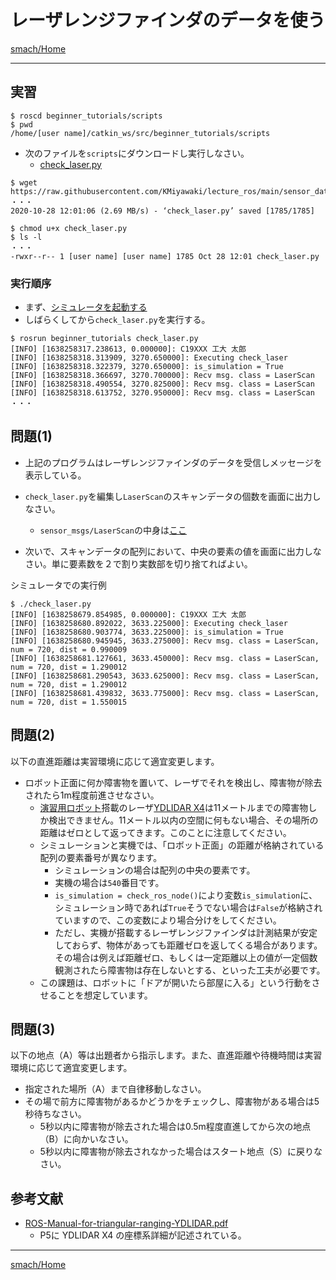# レーザレンジファインダのデータを使う

[smach/Home](Home.md)

---

## 実習

```shell
$ roscd beginner_tutorials/scripts
$ pwd
/home/[user name]/catkin_ws/src/beginner_tutorials/scripts
```

- 次のファイルを`scripts`にダウンロードし実行しなさい。
  - [check_laser.py](https://raw.githubusercontent.com/KMiyawaki/lecture_ros/main/sensor_data/laser/check_laser.py)

```shell
$ wget https://raw.githubusercontent.com/KMiyawaki/lecture_ros/main/sensor_data/laser/check_laser.py
・・・
2020-10-28 12:01:06 (2.69 MB/s) - ‘check_laser.py’ saved [1785/1785]

$ chmod u+x check_laser.py
$ ls -l
・・・
-rwxr--r-- 1 [user name] [user name] 1785 Oct 28 12:01 check_laser.py
```

### 実行順序

- まず、[シミュレータを起動する](../stage_simulator/stage_simulator_01.md)
- しばらくしてから`check_laser.py`を実行する。

```shell
$ rosrun beginner_tutorials check_laser.py
[INFO] [1638258317.238613, 0.000000]: C19XXX 工大 太郎
[INFO] [1638258318.313909, 3270.650000]: Executing check_laser
[INFO] [1638258318.322379, 3270.650000]: is_simulation = True
[INFO] [1638258318.366697, 3270.700000]: Recv msg. class = LaserScan
[INFO] [1638258318.490554, 3270.825000]: Recv msg. class = LaserScan
[INFO] [1638258318.613752, 3270.950000]: Recv msg. class = LaserScan
・・・
```

## 問題(1)

- 上記のプログラムはレーザレンジファインダのデータを受信しメッセージを表示している。

- `check_laser.py`を編集し`LaserScan`のスキャンデータの個数を画面に出力しなさい。
  - `sensor_msgs/LaserScan`の中身は[ここ](http://docs.ros.org/api/sensor_msgs/html/msg/LaserScan.html)
- 次いで、スキャンデータの配列において、中央の要素の値を画面に出力しなさい。単に要素数を２で割り実数部を切り捨てればよい。

シミュレータでの実行例

```shell
$ ./check_laser.py 
[INFO] [1638258679.854985, 0.000000]: C19XXX 工大 太郎
[INFO] [1638258680.892022, 3633.225000]: Executing check_laser
[INFO] [1638258680.903774, 3633.225000]: is_simulation = True
[INFO] [1638258680.945945, 3633.275000]: Recv msg. class = LaserScan, num = 720, dist = 0.990009
[INFO] [1638258681.127661, 3633.450000]: Recv msg. class = LaserScan, num = 720, dist = 1.290012
[INFO] [1638258681.290543, 3633.625000]: Recv msg. class = LaserScan, num = 720, dist = 1.290012
[INFO] [1638258681.439832, 3633.775000]: Recv msg. class = LaserScan, num = 720, dist = 1.550015
```

## 問題(2)

以下の直進距離は実習環境に応じて適宜変更します。

- ロボット正面に何か障害物を置いて、レーザでそれを検出し、障害物が除去されたら1m程度前進させなさい。
  - [演習用ロボット](https://github.com/KMiyawaki/oit_navigation_minibot_middle_01)搭載のレーザ[YDLIDAR X4](https://www.ydlidar.com/products/view/5.html)は11メートルまでの障害物しか検出できません。11メートル以内の空間に何もない場合、その場所の距離はゼロとして返ってきます。このことに注意してください。
  - シミュレーションと実機では、「ロボット正面」の距離が格納されている配列の要素番号が異なります。
    - シミュレーションの場合は配列の中央の要素です。
    - 実機の場合は`540`番目です。
    - `is_simulation = check_ros_node()`により変数`is_simulation`に、シミュレーション時であれば`True`そうでない場合は`False`が格納されていますので、この変数により場合分けをしてください。
    - ただし、実機が搭載するレーザレンジファインダは計測結果が安定しておらず、物体があっても距離ゼロを返してくる場合があります。その場合は例えば距離ゼロ、もしくは一定距離以上の値が一定個数観測されたら障害物は存在しないとする、といった工夫が必要です。
  - この課題は、ロボットに「ドアが開いたら部屋に入る」という行動をさせることを想定しています。

## 問題(3)

以下の地点（A）等は出題者から指示します。また、直進距離や待機時間は実習環境に応じて適宜変更します。

- 指定された場所（A）まで自律移動しなさい。
- その場で前方に障害物があるかどうかをチェックし、障害物がある場合は5秒待ちなさい。
  - 5秒以内に障害物が除去された場合は0.5m程度直進してから次の地点（B）に向かいなさい。
  - 5秒以内に障害物が除去されなかった場合はスタート地点（S）に戻りなさい。

## 参考文献

- [ROS-Manual-for-triangular-ranging-YDLIDAR.pdf](https://www.generationrobots.com/media/ROS-Manual-for-triangular-ranging-YDLIDAR.pdf)
  - P5に YDLIDAR X4 の座標系詳細が記述されている。

---

[smach/Home](Home.md)
